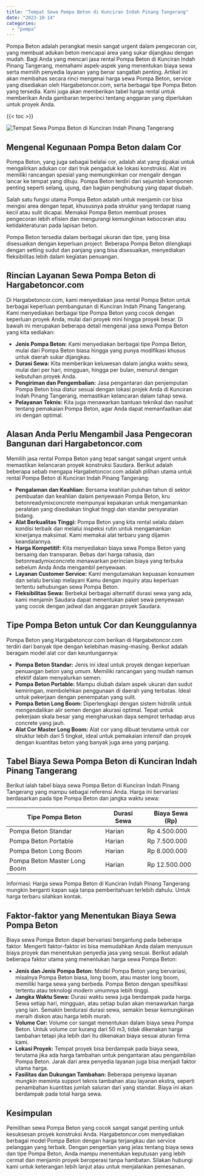 ```yaml
---
title: "Tempat Sewa Pompa Beton di Kunciran Indah Pinang Tangerang"
date: "2023-10-14"
categories: 
  - "pompa"
---
```




Pompa Beton adalah perangkat mesin sangat urgent dalam pengecoran cor, yang membuat adukan beton mencapai area yang sukar dijangkau dengan mudah. Bagi Anda yang mencari jasa rental Pompa Beton di Kunciran Indah Pinang Tangerang, memahami aspek-aspek yang menentukan biaya sewa serta memilih penyedia layanan yang benar sangatlah penting. Artikel ini akan membahas secara rinci mengenai harga sewa Pompa Beton, service yang disediakan oleh Hargabetoncor.com, serta berbagai tipe Pompa Beton yang tersedia. Kami juga akan memberikan tabel harga rental untuk memberikan Anda gambaran terperinci tentang anggaran yang diperlukan untuk proyek Anda.

{{< toc >}}

![Tempat Sewa Pompa Beton di Kunciran Indah Pinang Tangerang](https://hargareadymixid.github.io/pompa/concrete-pump%20(27).png)

## Mengenal Kegunaan Pompa Beton dalam Cor

Pompa Beton, yang juga sebagai belalai cor, adalah alat yang dipakai untuk mengalirkan adukan cor dari truk pengaduk ke lokasi konstruksi. Alat ini memiliki rancangan spesial yang memungkinkan cor mengalir dengan lancar ke tempat yang dituju. Pompa Beton terdiri dari sejumlah komponen penting seperti selang, ujung, dan bagian penghubung yang dapat diubah.

Salah satu fungsi utama Pompa Beton adalah untuk menjamin cor bisa mengisi area dengan tepat, khususnya pada struktur yang terdapat ruang kecil atau sulit dicapai. Memakai Pompa Beton membuat proses pengecoran lebih efisien dan mengurangi kemungkinan kebocoran atau ketidakteraturan pada lapisan beton.

Pompa Beton tersedia dalam berbagai ukuran dan tipe, yang bisa disesuaikan dengan keperluan project. Beberapa Pompa Beton dilengkapi dengan setting sudut dan panjang yang bisa disesuaikan, menyediakan fleksibilitas lebih dalam kegiatan penuangan.

## Rincian Layanan Sewa Pompa Beton di Hargabetoncor.com

Di Hargabetoncor.com, kami menyediakan jasa rental Pompa Beton untuk berbagai keperluan pembangunan di Kunciran Indah Pinang Tangerang. Kami menyediakan berbagai tipe Pompa Beton yang cocok dengan keperluan proyek Anda, mulai dari proyek mini hingga proyek besar. Di bawah ini merupakan beberapa detail mengenai jasa sewa Pompa Beton yang kita sediakan:

- **Jenis Pompa Beton:** Kami menyediakan berbagai tipe Pompa Beton, mulai dari Pompa Beton biasa hingga yang punya modifikasi khusus untuk daerah sukar dijangkau.
- **Durasi Sewa:** Kita memberikan keluwesan dalam jangka waktu sewa, mulai dari per hari, mingguan, hingga per bulan, menurut dengan kebutuhan proyek Anda.
- **Pengiriman dan Pengembalian:** Jasa pengantaran dan penjemputan Pompa Beton bisa diatur sesuai dengan lokasi projek Anda di Kunciran Indah Pinang Tangerang, memastikan kelancaran dalam tahap sewa.
- **Pelayanan Teknis:** Kita juga menawarkan bantuan teknikal dan nasihat tentang pemakaian Pompa Beton, agar Anda dapat memanfaatkan alat ini dengan optimal.

## Alasan Anda Perlu Mengambil Jasa Pengecoran Bangunan dari Hargabetoncor.com

Memilih jasa rental Pompa Beton yang tepat sangat sangat urgent untuk memastikan kelancaran proyek konstruksi Saudara. Berikut adalah beberapa sebab mengapa Hargabetoncor.com adalah pilihan utama untuk rental Pompa Beton di Kunciran Indah Pinang Tangerang:

- **Pengalaman dan Keahlian:** Bersama keahlian puluhan tahun di sektor pembuatan dan keahlian dalam penyewaan Pompa Beton, kru betonreadymixconcrete mempunyai kepakaran untuk mengamankan peralatan yang disediakan tingkat tinggi dan standar persyaratan bidang.
- **Alat Berkualitas Tinggi:** Pompa Beton yang kita rental selalu dalam kondisi terbaik dan melalui inspeksi rutin untuk mengamankan kinerjanya maksimal. Kami memakai alat terbaru yang dijamin keandalannya.
- **Harga Kompetitif:** Kita menyediakan biaya sewa Pompa Beton yang bersaing dan transparan. Bebas dari harga rahasia, dan betonreadymixconcrete menawarkan perincian biaya yang terbuka sebelum Anda Anda mengambil penyewaan.
- **Layanan Customer Service:** Kami mengutamakan kepuasan konsumen dan selalu bersiap melayani Kamu dengan inquiry atau keperluan tertentu sehubungan sewa Pompa Beton.
- **Fleksibilitas Sewa:** Berbekal berbagai alternatif durasi sewa yang ada, kami menjamin Saudara dapat menentukan paket sewa penyewaan yang cocok dengan jadwal dan anggaran proyek Saudara.

## Tipe Pompa Beton untuk Cor dan Keunggulannya

Pompa Beton yang Hargabetoncor.com berikan di Hargabetoncor.com terdiri dari banyak tipe dengan kelebihan masing-masing. Berikut adalah beragam model alat cor dan keuntungannya:

- **Pompa Beton Standar:** Jenis ini ideal untuk proyek dengan keperluan penuangan beton yang umum. Memiliki rancangan yang mudah namun efektif dalam menyalurkan semen.
- **Pompa Beton Portable:** Mampu diubah dalam aspek ukuran dan sudut kemiringan, membolehkan penggunaan di daerah yang terbatas. Ideal untuk pekerjaan dengan penempatan yang sulit.
- **Pompa Beton Long Boom:** Diperlengkapi dengan sistem hidrolik untuk mengendalikan alir semen dengan akurasi optimal. Tepat untuk pekerjaan skala besar yang mengharuskan daya semprot terhadap arus concrete yang jauh.
- **Alat Cor Master Long Boom:** Alat cor yang dibuat terutama untuk cor struktur lebih dari 5 tingkat, ideal untuk pemakaian intensif dan proyek dengan kuantitas beton yang banyak juga area yang panjang.

## Tabel Biaya Sewa Pompa Beton di Kunciran Indah Pinang Tangerang

Berikut ialah tabel biaya sewa Pompa Beton di Kunciran Indah Pinang Tangerang yang mampu sebagai referensi Anda. Harga ini bervariasi berdasarkan pada tipe Pompa Beton dan jangka waktu sewa:

| Tipe Pompa Beton | Durasi Sewa | Biaya Sewa (Rp) |
| --- | --- | --- |
| Pompa Beton Standar | Harian | Rp 4.500.000 |
| Pompa Beton Portable | Harian | Rp 7.500.000 |
| Pompa Beton Long Boom | Harian | Rp 8.000.000 |
| Pompa Beton Master Long Boom | Harian | Rp 12.500.000 |

Informasi: Harga sewa Pompa Beton di Kunciran Indah Pinang Tangerang mungkin berganti kapan saja tanpa pemberitahuan terlebih dahulu. Untuk harga terbaru silahkan kontak.

## Faktor-faktor yang Menentukan Biaya Sewa Pompa Beton

Biaya sewa Pompa Beton dapat bervariasi bergantung pada beberapa faktor. Mengerti faktor-faktor ini bisa memudahkan Anda dalam menyusun biaya proyek dan menentukan penyedia jasa yang sesuai. Berikut adalah beberapa faktor utama yang menentukan harga sewa Pompa Beton:

- **Jenis dan Jenis Pompa Beton:** Model Pompa Beton yang bervariasi, misalnya Pompa Beton biasa, long boom, atau master long boom, memiliki harga sewa yang berbeda. Pompa Beton dengan spesifikasi tertentu atau teknologi modern umumnya lebih tinggi.
- **Jangka Waktu Sewa:** Durasi waktu sewa juga berdampak pada harga. Sewa setiap hari, mingguan, atau setiap bulan akan menawarkan harga yang lain. Semakin berdurasi durasi sewa, semakin besar kemungkinan meraih diskon atau harga lebih murah.
- **Volume Cor:** Volume cor sangat menentukan dalam biaya sewa Pompa Beton. Untuk volume cor kurang dari 50 m3, tidak dikenakan harga tambahan tetapi jika lebih dari itu dikenakan biaya sesuai aturan firma kami.
- **Lokasi Proyek:** Tempat proyek bisa berdampak pada biaya sewa, terutama jika ada harga tambahan untuk pengantaran atau pengambilan Pompa Beton. Jarak dari area penyedia layanan juga bisa menjadi faktor utama harga.
- **Fasilitas dan Dukungan Tambahan:** Beberapa penyewa layanan mungkin meminta support teknis tambahan atau layanan ekstra, seperti penambahan kuantitas jumlah saluran dari yang standar. Biaya ini akan berdampak pada total harga sewa.

## Kesimpulan

Pemilihan sewa Pompa Beton yang cocok sangat sangat penting untuk kesuksesan proyek konstruksi Anda. Hargabetoncor.com menyediakan berbagai model Pompa Beton dengan harga terjangkau dan service pelanggan yang terbaik. Dengan pengertian yang jelas tentang biaya sewa dan tipe Pompa Beton, Anda mampu menentukan keputusan yang lebih cermat dan menjamin proyek beroperasi tanpa hambatan. Silakan hubungi kami untuk keterangan lebih lanjut atau untuk menjalankan pemesanan.
